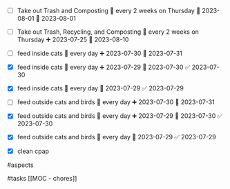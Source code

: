 - [ ] Take out Trash and Composting 🔁 every 2 weeks on Thursday 🛫 2023-08-01 📅 2023-08-01
- [ ] Take out Trash, Recycling, and Composting 🔁 every 2 weeks on Thursday ➕ 2023-07-25 🛫 2023-08-10
- [ ] feed inside cats 🔁 every day ➕ 2023-07-30 📅 2023-07-31
- [x] feed inside cats 🔁 every day ➕ 2023-07-29 📅 2023-07-30 ✅ 2023-07-30
- [x] feed inside cats 🔁 every day 📅 2023-07-29 ✅ 2023-07-29
- [ ] feed outside cats and birds 🔁 every day ➕ 2023-07-30 📅 2023-07-31
- [x] feed outside cats and birds 🔁 every day ➕ 2023-07-29 📅 2023-07-30 ✅ 2023-07-30
- [x] feed outside cats and birds 🔁 every day 📅 2023-07-29 ✅ 2023-07-29
- [x] clean cpap 


#aspects 

#tasks 
[[MOC - chores]]